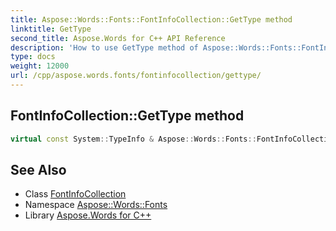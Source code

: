 ```yaml
---
title: Aspose::Words::Fonts::FontInfoCollection::GetType method
linktitle: GetType
second_title: Aspose.Words for C++ API Reference
description: 'How to use GetType method of Aspose::Words::Fonts::FontInfoCollection class in C++.'
type: docs
weight: 12000
url: /cpp/aspose.words.fonts/fontinfocollection/gettype/
---
```

## FontInfoCollection::GetType method




```cpp
virtual const System::TypeInfo & Aspose::Words::Fonts::FontInfoCollection::GetType() const override
```

## See Also

* Class [FontInfoCollection](../)
* Namespace [Aspose::Words::Fonts](../../)
* Library [Aspose.Words for C++](../../../)
